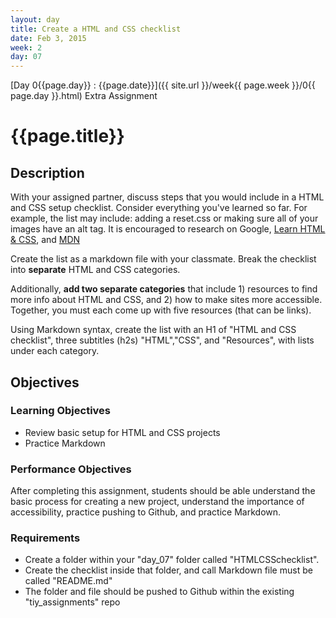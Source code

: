 ```yaml
---
layout: day
title: Create a HTML and CSS checklist
date: Feb 3, 2015
week: 2
day: 07
---
```

[Day 0{{page.day}} : {{page.date}}]({{ site.url }}/week{{ page.week }}/0{{ page.day }}.html) Extra Assignment

# {{page.title}}

## Description
With your assigned partner, discuss steps that you would include in a HTML and CSS setup checklist. Consider everything you've learned so far. For example, the list may include: adding a reset.css or making sure all of your images have an alt tag. It is encouraged to research on Google, [Learn HTML & CSS](http://learn.shayhowe.com/html-css/), and [MDN](https://developer.mozilla.org/en-US/)

Create the list as a markdown file with your classmate. Break the checklist into **separate** HTML and CSS categories.

Additionally, **add two separate categories** that include 1) resources to find more info about HTML and CSS, and 2) how to make sites more accessible. Together, you must each come up with five resources (that can be links).

Using Markdown syntax, create the list with an H1 of "HTML and CSS checklist", three subtitles (h2s) "HTML","CSS", and "Resources", with lists under each category.

## Objectives

### Learning Objectives

* Review basic setup for HTML and CSS projects
* Practice Markdown

### Performance Objectives

After completing this assignment, students should be able understand the basic process for creating a new project, understand the importance of accessibility, practice pushing to Github, and practice Markdown.


### Requirements
* Create a folder within your "day_07" folder called "HTMLCSSchecklist".
* Create the checklist inside that folder, and call Markdown file must be called "README.md"
* The folder and file should be pushed to Github within the existing "tiy_assignments" repo



